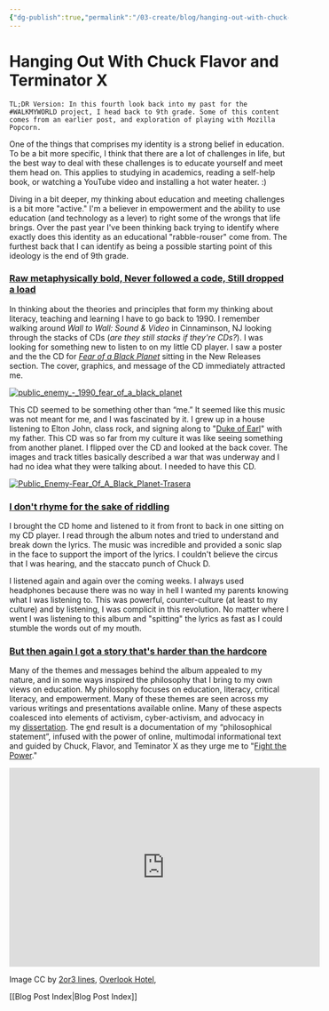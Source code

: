 ```yaml
---
{"dg-publish":true,"permalink":"/03-create/blog/hanging-out-with-chuck-flavor-and-terminator-x/","title":"Hanging Out With Chuck, Flavor, and Terminator X","tags":["walkmyworld"]}
---
```


# Hanging Out With Chuck Flavor and Terminator X

```
TL;DR Version: In this fourth look back into my past for the #WALKMYWORLD project, I head back to 9th grade. Some of this content comes from an earlier post, and exploration of playing with Mozilla Popcorn.
```

One of the things that comprises my identity is a strong belief in education. To be a bit more specific, I think that there are a lot of challenges in life, but the best way to deal with these challenges is to educate yourself and meet them head on. This applies to studying in academics, reading a self-help book, or watching a YouTube video and installing a hot water heater. :)

Diving in a bit deeper, my thinking about education and meeting challenges is a bit more "active." I'm a believer in empowerment and the ability to use education (and technology as a lever) to right some of the wrongs that life brings. Over the past year I've been thinking back trying to identify where exactly does this identity as an educational "rabble-rouser" come from. The furthest back that I can identify as being a possible starting point of this ideology is the end of 9th grade.

### [Raw metaphysically bold, Never followed a code, Still dropped a load](http://rapgenius.com/Public-enemy-welcome-to-the-terrordome-lyrics)

In thinking about the theories and principles that form my thinking about literacy, teaching and learning I have to go back to 1990. I remember walking around _Wall to Wall: Sound & Video_ in Cinnaminson, NJ looking through the stacks of CDs (_are they still stacks if they're CDs?_). I was looking for something new to listen to on my little CD player. I saw a poster and the the CD for [_Fear of a Black Planet_](http://en.wikipedia.org/wiki/Fear_of_a_Black_Planet) sitting in the New Releases section. The cover, graphics, and message of the CD immediately attracted me.

[![public_enemy_-_1990_fear_of_a_black_planet](images/public_enemy_-_1990_fear_of_a_black_planet-300x300.jpg)](http://wiobyrne.com/wp-content/uploads/2014/02/public_enemy_-_1990_fear_of_a_black_planet.jpg)

This CD seemed to be something other than “me.” It seemed like this music was not meant for me, and I was fascinated by it. I grew up in a house listening to Elton John, class rock, and signing along to "[Duke of Earl](https://soundcloud.com/kal32205/gene-chandler-duke-of-earl-original)" with my father. This CD was so far from my culture it was like seeing something from another planet. I flipped over the CD and looked at the back cover. The images and track titles basically described a war that was underway and I had no idea what they were talking about. I needed to have this CD.

[![Public_Enemy-Fear_Of_A_Black_Planet-Trasera](images/Public_Enemy-Fear_Of_A_Black_Planet-Trasera-300x235.jpg)](http://wiobyrne.com/wp-content/uploads/2014/02/Public_Enemy-Fear_Of_A_Black_Planet-Trasera.jpg)

### [I don't rhyme for the sake of riddling](http://rapgenius.com/Public-enemy-dont-believe-the-hype-lyrics)

I brought the CD home and listened to it from front to back in one sitting on my CD player. I read through the album notes and tried to understand and break down the lyrics. The music was incredible and provided a sonic slap in the face to support the import of the lyrics. I couldn't believe the circus that I was hearing, and the staccato punch of Chuck D.

I listened again and again over the coming weeks. I always used headphones because there was no way in hell I wanted my parents knowing what I was listening to. This was powerful, counter-culture (at least to my culture) and by listening, I was complicit in this revolution. No matter where I went I was listening to this album and "spitting" the lyrics as fast as I could stumble the words out of my mouth.

### [But then again I got a story that's harder than the hardcore](http://rapgenius.com/Public-enemy-cant-truss-it-lyrics)

Many of the themes and messages behind the album appealed to my nature, and in some ways inspired the philosophy that I bring to my own views on education. My philosophy focuses on education, literacy, critical literacy, and empowerment. Many of these themes are seen across my various writings and presentations available online. Many of these aspects coalesced into elements of activism, cyber-activism, and advocacy in my [dissertation](http://www.scribd.com/doc/107186776/Facilitating-Critical-Evaluation-Skills-through-Content-Creation-Empowering-Adolescents-as-Readers-and-Writers-of-Online-Information). The [e](https://wiobyrne.makes.org/popcorn/18ni)nd result is a documentation of my “philosophical statement”, infused with the power of online, multimodal informational text and guided by Chuck, Flavor, and Teminator X as they urge me to "[Fight the Power](http://rapgenius.com/Public-enemy-fight-the-power-lyrics)."

<iframe src="https://wiobyrne.makes.org/popcorn/18ni_" height="358" width="560" allowfullscreen frameborder="0"></iframe>

Image CC by [2or3 lines](http://2or3lines.blogspot.com/2011/07/public-enemy-fight-power-1990.html), [Overlook Hotel](http://jacktorrance-overlookhotel.blogspot.com/2012/12/fear-of-black-planet.html),

[[Blog Post Index\|Blog Post Index]]